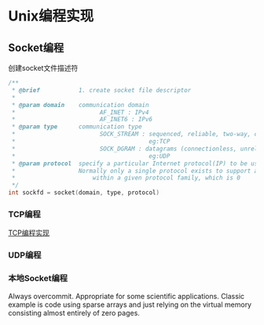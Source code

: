 # Unix编程实现

## Socket编程
创建socket文件描述符
```C++
/**
 * @brief           1. create socket file descriptor
 * 
 * @param domain    communication domain
 *                        AF_INET : IPv4
 *                        AF_INET6 : IPv6
 * @param type      communication type
 *                        SOCK_STREAM : sequenced, reliable, two-way, connection-based byte streams
 *                                      eg:TCP
 *                        SOCK_DGRAM : datagrams (connectionless, unreliable messages of a fixed maximum length)
 *                                      eg:UDP
 * @param protocol  specify a particular Internet protocol(IP) to be used with the socket
 *                  Normally only a single protocol exists to support a particular socket type
 *                      within a given protocol family, which is 0
 */
int sockfd = socket(domain, type, protocol)
```
### TCP编程
[TCP编程实现](TCP/README.md)

### UDP编程

### 本地Socket编程


Always overcommit. Appropriate for some scientific
		applications. Classic example is code using sparse arrays
		and just relying on the virtual memory consisting almost
		entirely of zero pages.